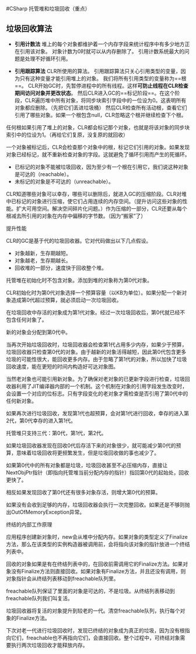 #CSharp
托管堆和垃圾回收（重点）

## 垃圾回收算法

- **引用计数法**
堆上的每个对象都维护着一个内存字段来统计程序中有多少地方正在引用该对象。
对象计数为0时就可以从内存删除了。
引用计数系统最大的问题是处理不好循环引用。

- **引用跟踪算法**
CLR所使用的算法。
引用跟踪算法只关心引用类型的变量，因为只有这种变量才能引用堆上的对象。
我们将所有引用类型的变量称为==根==。
CLR开始GC时，先暂停进程中的所有线程。这样**可防止线程在CLR检查期间访问对象并更改状态**。
然后CLR进入GC的==标记阶段==。在这个阶段，CLR遍历堆中所有对象，将同步块索引字段中的一位设为0。这表明所有对象都应删除。（先把它们丢进垃圾桶）
然后CLR检查所有活动根，查看它们引用了哪些对象。如果一个根包含null，CLR忽略这个根并继续检查下个根。

任何根如果引用了堆上的对象，CLR都会标记那个对象，也就是将该对象的同步块索引中的位设为1。（再给它们复原，没复原的就回收）

一个对象被标记后，CLR会检查那个对象中的根，标记它们引用的对象。如果发现对象已经标记，就不重新检查对象的字段。这就避免了循环引用而产生的死循环。

-   已标记的对象不能被垃圾回收，因为至少有一个根在引用它，我们说这种对象是可达的（reachable）。
-   未标记的对象是不可达的（unreachable）。

CLR知道哪些对象可以幸存，哪些可以删除后，就进入GC的压缩阶段。CLR对堆中已标记的对象进行压缩，使它们占用连续的内存空间。（提升访问这些对象的性能。扩大可用空间。解决空间碎片化问题。）作为压缩的一部分，CLR还要从每个根减去所引用的对象在内存中偏移的字节数。（因为“搬家”了）

提升性能

CLR的GC是基于代的垃圾回收器。它对代码做出以下几点假设。

-   对象越新，生存期越短。
-   对象越老，生存期越长。
-   回收堆的一部分，速度快于回收整个堆。

托管堆在初始化时不包含对象。添加到堆的对象称为第0代对象。

CLR初始化时为第0代对象选择一个预算容量（以KB为单位）。如果分配一个新对象造成第0代超过预算，就必须启动一次垃圾回收。

在垃圾回收中存活的对象成为第1代对象。经过一次垃圾回收后，第0代就已经不包含任何对象了。

新的对象会分配到第0代中。

当再次开始垃圾回收时，垃圾回收器会检查第1代占用多少内存，如果少于预算，垃圾回收器只检查第0代的对象。由于越新的对象活得越短，因此第0代包含更多垃圾的可能性很大，能回收更多内存。由于忽略了第1代的对象，所以加快了垃圾回收速度，能在更短的时间内构造好可达对象图。

当然老对象也可能引用新对象。为了确保对老对象的已更新字段进行检查，垃圾回收器利用了JIT编译器内部的一个机制。这个机制在对象的引用字段发生改变时，会设置一个对应的位标志。只有字段变化的老对象才需检查是否引用了第0代中的任何新对象。

如果再次进行垃圾回收，发现第1代也超预算，会对第1代进行回收，幸存的进入第2代，第0代幸存的进入第1代。

托管堆只支持三代：第0代，第1代，第2代。

如果垃圾回收器发现在回收0代后存活下来的对象很少，就可能减少第0代的预算，意味着垃圾回收将更频繁发生，但是垃圾回收做的事也减少了。

如果第0代中的所有对象都是垃圾，垃圾回收甚至不必压缩内存，直接让NextObjPtr指针（即指向托管堆当前分配内存的指针）指回第0代的起始处，回收更快了。

相反如果发现回收了第0代还有很多对象存活，则增大第0代的预算。

如果没有会收到足够的内存，垃圾回收器会执行一次完整回收。如果还是不够则抛出OutOfMemoryException异常。

终结的内部工作原理

应用程序创建新对象时，new会从堆中分配内存。如果对象的类型定义了Finalize方法，那么在该类型的实例构造器被调用前，会将指向该对象的指针放进一个终结列表中。

回收的对象如果是有在终结列表中的，在回收前需调用它的Finalize方法。如果对象没有Finalize方法则直接回收。如果对象有Finalize方法，并且还没有调用，则对象指针会从终结列表移动到freachable队列里。

freachable队列保证了里面的对象是可达的，不是垃圾。从终结列表移动到freachable队列我们叫复活。

垃圾回收器将复活的对象提升到较老的一代。清空freachable队列，执行每个对象的Finalize方法。

下次对老一代进行垃圾回收时，发现已终结的对象成为真正的垃圾，因为没有根指向它们，freachable也不再指向它们，会直接回收。整个过程中，可终结对象需要执行两次垃圾回收才能释放内存。